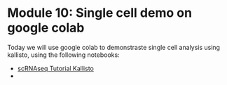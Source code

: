 # Module 10: Single cell demo on google colab

Today we will use google colab to demonstraste single cell analysis using kallisto, using the following notebooks:
* [scRNAseq Tutorial Kallisto](https://colab.research.google.com/github/MGG-8010/mod10/blob/master/scRNAseqTutorialKallisto.ipynb)
* 
 
